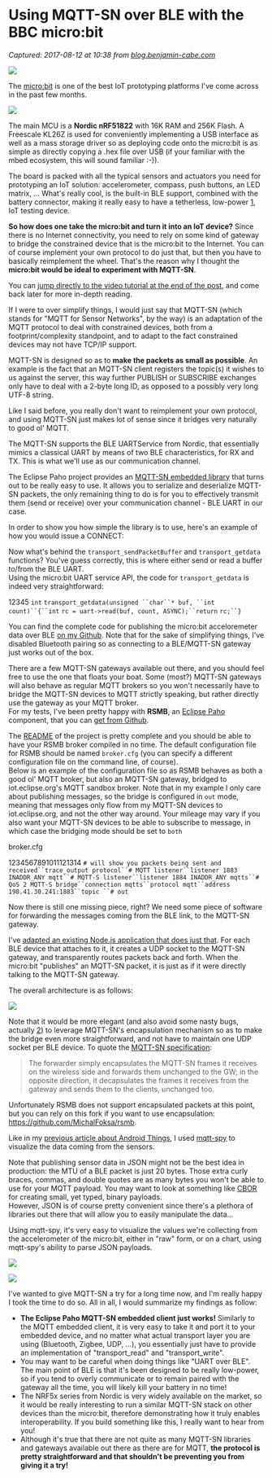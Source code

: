 # Using MQTT-SN over BLE with the BBC micro:bit

_Captured: 2017-08-12 at 10:38 from [blog.benjamin-cabe.com](https://blog.benjamin-cabe.com/2017/01/16/using-mqtt-sn-over-ble-with-the-bbc-microbit)_

![](https://blog.benjamin-cabe.com/wp-content/uploads/2017/01/xmqtt-sn-microbit-1038x576.jpg.pagespeed.ic.8fT1gfbaG6.jpg)

The [micro:bit](http://microbit.org/) is one of the best IoT prototyping platforms I've come across in the past few months.

![](https://blog.benjamin-cabe.com/wp-content/uploads/2017/01/xmicrobit-hardware-300x169.png.pagespeed.ic.E5uG6Ra3RC.png)

The main MCU is a **Nordic nRF51822** with 16K RAM and 256K Flash. A Freescale KL26Z is used for conveniently implementing a USB interface as well as a mass storage driver so as deploying code onto the micro:bit is as simple as directly copying a .hex file over USB (if your familiar with the mbed ecosystem, this will sound familiar :-)).

The board is packed with all the typical sensors and actuators you need for prototyping an IoT solution: accelerometer, compass, push buttons, an LED matrix, … What's really cool, is the built-in BLE support, combined with the battery connector, making it really easy to have a tetherless, low-power [1](https://blog.benjamin-cabe.com/2017/01/16/using-mqtt-sn-over-ble-with-the-bbc-microbit), IoT testing device.

**So how does one take the micro:bit and turn it into an IoT device?** Since there is no Internet connectivity, you need to rely on some kind of gateway to bridge the constrained device that is the micro:bit to the Internet. You can of course implement your own protocol to do just that, but then you have to basically reimplement the wheel. That's the reason why I thought the **micro:bit would be ideal to experiment with MQTT-SN**.

You can [jump directly to the video tutorial at the end of the post](https://blog.benjamin-cabe.com/2017/01/16/using-mqtt-sn-over-ble-with-the-bbc-microbit), and come back later for more in-depth reading.

If I were to over simplify things, I would just say that MQTT-SN (which stands for "MQTT for Sensor Networks", by the way) is an adaptation of the MQTT protocol to deal with constrained devices, both from a footprint/complexity standpoint, and to adapt to the fact constrained devices may not have TCP/IP support.

MQTT-SN is designed so as to **make the packets as small as possible**. An example is the fact that an MQTT-SN client registers the topic(s) it wishes to us against the server, this way further PUBLISH or SUBSCRIBE exchanges only have to deal with a 2-byte long ID, as opposed to a possibly very long UTF-8 string.

Like I said before, you really don't want to reimplement your own protocol, and using MQTT-SN just makes lot of sense since it bridges very naturally to good ol' MQTT.

The MQTT-SN supports the BLE UARTService from Nordic, that essentially mimics a classical UART by means of two BLE characteristics, for RX and TX. This is what we'll use as our communication channel.

The Eclipse Paho project provides an [MQTT-SN embedded library](https://github.com/eclipse/paho.mqtt-sn.embedded-c) that turns out to be really easy to use. It allows you to serialize and deserialize MQTT-SN packets, the only remaining thing to do is for you to effectively transmit them (send or receive) over your communication channel - BLE UART in our case.

In order to show you how simple the library is to use, here's an example of how you would issue a CONNECT:

Now what's behind the `transport_sendPacketBuffer` and `transport_getdata` functions? You've guess correctly, this is where either send or read a buffer to/from the BLE UART.  
Using the micro:bit UART service API, the code for `transport_getdata` is indeed very straightforward:

12345
`int` `transport_getdata(unsigned ``char``* buf, ``int` `count)``{``int` `rc = uart->read(buf, count, ASYNC);``return` `rc;``}`

You can find the complete code for publishing the micro:bit acceloremeter data over BLE [on my Github](https://github.com/kartben/microbit-mqttsn-ble). Note that for the sake of simplifying things, I've disabled Bluetooth pairing so as connecting to a BLE/MQTT-SN gateway just works out of the box.

There are a few MQTT-SN gateways available out there, and you should feel free to use the one that floats your boat. Some (most?) MQTT-SN gateways will also behave as regular MQTT brokers so you won't necessarily have to bridge the MQTT-SN devices to MQTT strictly speaking, but rather directly use the gateway as your MQTT broker.  
For my tests, I've been pretty happy with **RSMB**, an [Eclipse Paho](https://eclipse.org/paho) component, that you can [get from Github](https://github.com/eclipse/mosquitto.rsmb).

The [README](https://github.com/eclipse/mosquitto.rsmb/blob/master/README.md) of the project is pretty complete and you should be able to have your RSMB broker compiled in no time. The default configuration file for RSMB should be named `broker.cfg` (you can specify a different configuration file on the command line, of course).  
Below is an example of the configuration file so as RSMB behaves as both a good ol' MQTT broker, but also an MQTT-SN gateway, bridged to iot.eclipse.org's MQTT sandbox broker. Note that in my example I only care about publishing messages, so the bridge is configured in `out` mode, meaning that messages only flow from my MQTT-SN devices to iot.eclipse.org, and not the other way around. Your mileage may vary if you also want your MQTT-SN devices to be able to subscribe to message, in which case the bridging mode should be set to `both`

broker.cfg

1234567891011121314
`# will show you packets being sent and received``trace_output protocol``# MQTT listener``listener 1883 INADDR_ANY mqtt``# MQTT-S listener``listener 1884 INADDR_ANY mqtts``# QoS 2 MQTT-S bridge``connection mqtts``protocol mqtt``address 198.41.30.241:1883``topic ``# out`

Now there is still one missing piece, right? We need some piece of software for forwarding the messages coming from the BLE link, to the MQTT-SN gateway.

I've [adapted an existing Node.js application that does just that](https://github.com/kartben/ble-uart-to-udp). For each BLE device that attaches to it, it creates a UDP socket to the MQTT-SN gateway, and transparently routes packets back and forth. When the micro:bit "publishes" an MQTT-SN packet, it is just as if it were directly talking to the MQTT-SN gateway.

The overall architecture is as follows:

![](https://blog.benjamin-cabe.com/wp-content/uploads/2017/01/619x373xmqtt-sn-microbit-overview-1024x617.png.pagespeed.ic.66emkaXOrQ.png)

Note that it would be more elegant (and also avoid some nasty bugs, actually [2](https://blog.benjamin-cabe.com/2017/01/16/using-mqtt-sn-over-ble-with-the-bbc-microbit)) to leverage MQTT-SN's encapsulation mechanism so as to make the bridge even more straightforward, and not have to maintain one UDP socket per BLE device. To quote the [MQTT-SN specification](http://mqtt.org/new/wp-content/uploads/2009/06/MQTT-SN_spec_v1.2.pdf):

> The forwarder simply encapsulates the MQTT-SN frames it receives on the wireless side and forwards them unchanged to the GW; in the opposite direction, it decapsulates the frames it receives from the gateway and sends them to the clients, unchanged too.

Unfortunately RSMB does not support encapsulated packets at this point, but you can rely on this fork if you want to use encapsulation: <https://github.com/MichalFoksa/rsmb>.

Like in my [previous article about Android Things](https://blog.benjamin-cabe.com/2016/12/16/using-mqtt-and-eclipse-paho-in-android-things), I used [mqtt-spy](https://github.com/eclipse/paho.mqtt-spy) to visualize the data coming from the sensors.

Note that publishing sensor data in JSON might not be the best idea in production: the MTU of a BLE packet is just 20 bytes. Those extra curly braces, commas, and double quotes are as many bytes you won't be able to use for your MQTT payload. You may want to look at something like [CBOR](http://cbor.io/) for creating small, yet typed, binary payloads.  
However, JSON is of course pretty convenient since there's a plethora of libraries out there that will allow you to easily manipulate the data…

Using mqtt-spy, it's very easy to visualize the values we're collecting from the accelerometer of the micro:bit, either in "raw" form, or on a chart, using mqtt-spy's ability to parse JSON payloads.

![](https://blog.benjamin-cabe.com/wp-content/uploads/2017/01/xmqtt-sn-microbit-mqttspy1-300x219.png.pagespeed.ic.FZ7ftx4pGF.png)

![](https://blog.benjamin-cabe.com/wp-content/uploads/2017/01/xmqtt-sn-microbit-mqttspy2-300x238.png.pagespeed.ic.0qVE8QNPha.png)

I've wanted to give MQTT-SN a try for a long time now, and I'm really happy I took the time to do so. All in all, I would summarize my findings as follow:

  * **The Eclipse Paho MQTT-SN embedded client just works!** Similarly to the MQTT embedded client, it is very easy to take it and port it to your embedded device, and no matter what actual transport layer you are using (Bluetooth, Zigbee, UDP, …), you essentially just have to provide an implementation of "transport_read" and "transport_write".
  * You may want to be careful when doing things like "UART over BLE". The main point of BLE is that it's been designed to be really low-power, so if you tend to overly communicate or to remain paired with the gateway all the time, you will likely kill your battery in no time!
  * The NRF5x series from Nordic is very widely available on the market, so it would be really interesting to run a similar MQTT-SN stack on other devices than the micro:bit, therefore demonstrating how it truly enables interoperability. If you build something like this, I really want to hear from you!
  * Although it's true that there are not quite as many MQTT-SN libraries and gateways available out there as there are for MQTT, **the protocol is pretty straightforward and that shouldn't be preventing you from giving it a try!**
